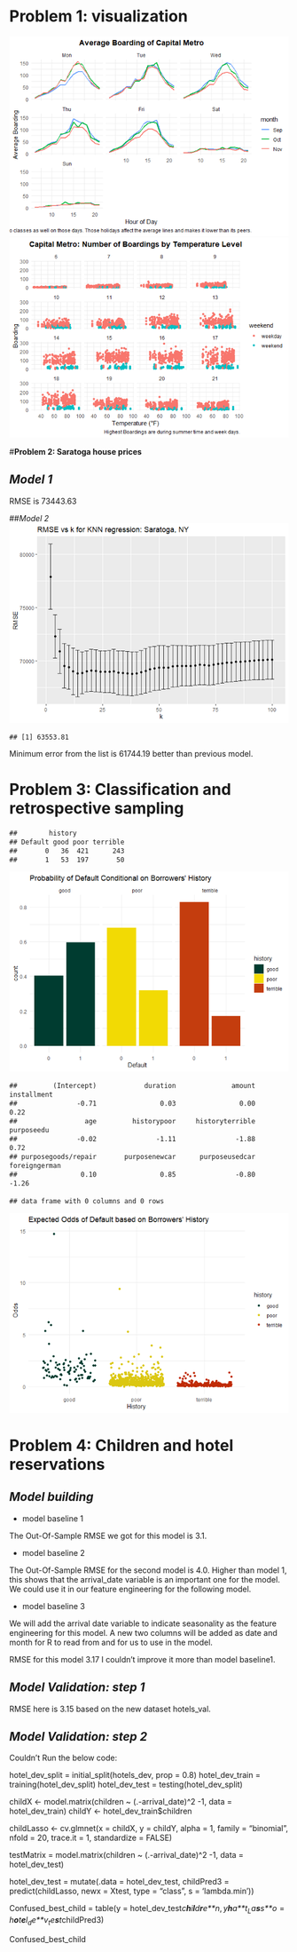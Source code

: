 # **Problem 1: visualization**

![](HW2_files/figure-markdown_strict/unnamed-chunk-1-1.png)![](HW2_files/figure-markdown_strict/unnamed-chunk-1-2.png)

\#**Problem 2: Saratoga house prices**

## *Model 1*

RMSE is 73443.63

\#\#*Model 2*
![](HW2_files/figure-markdown_strict/unnamed-chunk-3-1.png)

    ## [1] 63553.81

Minimum error from the list is 61744.19 better than previous model.

# **Problem 3: Classification and retrospective sampling**

    ##        history
    ## Default good poor terrible
    ##       0   36  421      243
    ##       1   53  197       50

![](HW2_files/figure-markdown_strict/unnamed-chunk-5-1.png)

    ##         (Intercept)            duration              amount         installment 
    ##               -0.71                0.03                0.00                0.22 
    ##                 age         historypoor     historyterrible          purposeedu 
    ##               -0.02               -1.11               -1.88                0.72 
    ## purposegoods/repair       purposenewcar      purposeusedcar       foreigngerman 
    ##                0.10                0.85               -0.80               -1.26

    ## data frame with 0 columns and 0 rows

![](HW2_files/figure-markdown_strict/unnamed-chunk-6-1.png)

# **Problem 4: Children and hotel reservations**

## *Model building*

-   model baseline 1

The Out-Of-Sample RMSE we got for this model is 3.1.

-   model baseline 2

The Out-Of-Sample RMSE for the second model is 4.0. Higher than model 1,
this shows that the arrival\_date variable is an important one for the
model. We could use it in our feature engineering for the following
model.

-   model baseline 3

We will add the arrival date variable to indicate seasonality as the
feature engineering for this model. A new two columns will be added as
date and month for R to read from and for us to use in the model.

RMSE for this model 3.17 I couldn’t improve it more than model
baseline1.

## *Model Validation: step 1*

RMSE here is 3.15 based on the new dataset hotels\_val.

## *Model Validation: step 2*

Couldn’t Run the below code:

hotel\_dev\_split = initial\_split(hotels\_dev, prop = 0.8)
hotel\_dev\_train = training(hotel\_dev\_split) hotel\_dev\_test =
testing(hotel\_dev\_split)

childX &lt;- model.matrix(children ~ (.-arrival\_date)^2 -1, data =
hotel\_dev\_train) childY &lt;- hotel\_dev\_train$children

childLasso &lt;- cv.glmnet(x = childX, y = childY, alpha = 1, family =
“binomial”, nfold = 20, trace.it = 1, standardize = FALSE)

testMatrix = model.matrix(children ~ (.-arrival\_date)^2 -1, data =
hotel\_dev\_test)

hotel\_dev\_test = mutate(.data = hotel\_dev\_test, childPred3 =
predict(childLasso, newx = Xtest, type = “class”, s = ‘lambda.min’))

Confused\_best\_child = table(y =
hotel\_dev\_test*c**h**i**l**d**r**e**n*, *y**h**a**t*<sub>*L*</sub>*a**s**s**o* = *h**o**t**e**l*<sub>*d*</sub>*e**v*<sub>*t*</sub>*e**s**t*childPred3)

Confused\_best\_child
